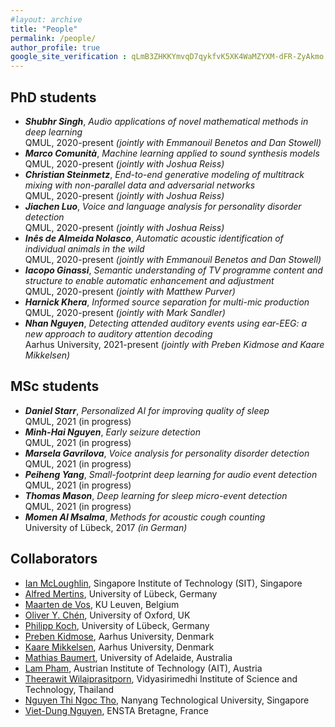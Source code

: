 ```yaml
---
#layout: archive
title: "People"
permalink: /people/
author_profile: true
google_site_verification : qLmB3ZHKKYmvqD7qykfvK5XK4WaMZYXM-dFR-ZyAkmo
---
```


PhD students
------

* ___Shubhr Singh___, *Audio applications of novel mathematical methods in deep learning*<br/>QMUL, 2020-present *(jointly with Emmanouil Benetos and Dan Stowell)*
* ___Marco Comunità___, *Machine learning applied to sound synthesis models*<br/>QMUL, 2020-present *(jointly with Joshua Reiss)*
* ___Christian Steinmetz___, *End-to-end generative modeling of multitrack mixing with non-parallel data and adversarial networks*<br/>QMUL, 2020-present *(jointly with Joshua Reiss)*
* ___Jiachen Luo___, *Voice and language analysis for personality disorder detection*<br/>QMUL, 2020-present *(jointly with Joshua Reiss)*
* ___Inês de Almeida Nolasco___, *Automatic acoustic identification of individual animals in the wild*<br/>QMUL, 2020-present *(jointly with Emmanouil Benetos and Dan Stowell)*
* ___Iacopo Ginassi___, *Semantic understanding of TV programme content and structure to enable automatic enhancement and adjustment*<br/>QMUL, 2020-present *(jointly with Matthew Purver)*
* ___Harnick Khera___, *Informed source separation for multi-mic production*<br/>QMUL, 2020-present *(jointly with Mark Sandler)*
* ___Nhan Nguyen___, *Detecting attended auditory events using ear-EEG: a new approach to auditory attention decoding*<br/>Aarhus University, 2021-present *(jointly with Preben Kidmose and Kaare Mikkelsen)*

MSc students
------
* ___Daniel Starr___, *Personalized AI for improving quality of sleep*<br/>QMUL, 2021 (in progress)
* ___Minh-Hai Nguyen___, *Early seizure detection*<br/>QMUL, 2021 (in progress)
* ___Marsela Gavrilova___, *Voice analysis for personality disorder detection*<br/>QMUL, 2021 (in progress)
* ___Peiheng Yang___, *Small-footprint deep learning for audio event detection*<br/>QMUL, 2021 (in progress)
* ___Thomas Mason___, *Deep learning for sleep micro-event detection*<br/>QMUL, 2021 (in progress)
* ___Momen Al Msalma___, *Methods for acoustic cough counting*<br/>University of Lübeck, 2017 *(in German)*

Collaborators
------
* [Ian McLoughlin](https://sites.google.com/view/mcloughlin), Singapore Institute of Technology (SIT), Singapore
* [Alfred Mertins](https://www.isip.uni-luebeck.de/people/alfred-mertins.html), University of Lübeck, Germany
* [Maarten de Vos](https://www.esat.kuleuven.be/stadius/person.php?id=203), KU Leuven, Belgium
* [Oliver Y. Chén](http://oliverychen.com/), University of Oxford, UK
* [Philipp Koch](https://www.isip.uni-luebeck.de/people/philipp-koch.html), University of Lübeck, Germany
* [Preben Kidmose](https://pure.au.dk/portal/en/persons/preben-kidmose(97746ef8-ce87-40f8-9a00-85dac54eb276).html), Aarhus University, Denmark
* [Kaare Mikkelsen](https://pure.au.dk/portal/en/persons/kaare-mikkelsen(08cd3da7-c501-49c6-a51d-25c2fb0e95e4).html), Aarhus University, Denmark
* [Mathias Baumert](https://www.adelaide.edu.au/directory/mathias.baumert), University of Adelaide, Australia
* [Lam Pham](https://scholar.google.com/citations?user=66uCxxwAAAAJ&hl=en), Austrian Institute of Technology (AIT), Austria
* [Theerawit Wilaiprasitporn](https://www.vistec.ac.th/frontier_research/research_profile.php?u=U040), Vidyasirimedhi Institute of Science and Technology, Thailand
* [Nguyen Thi Ngoc Tho](https://scholar.google.com.sg/citations?user=A7O7vEgAAAAJ&hl=en), Nanyang Technological University, Singapore
* [Viet-Dung Nguyen](https://sites.google.com/site/vdnguyenresearch), ENSTA Bretagne, France
